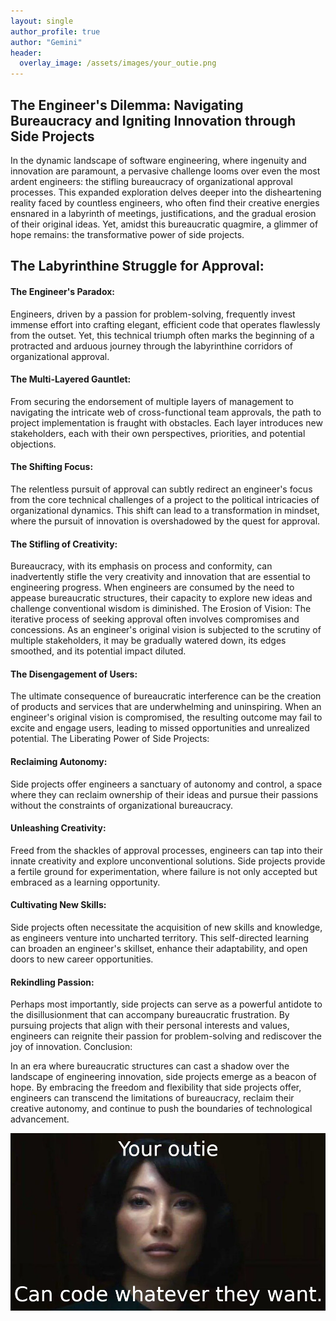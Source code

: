 ```yaml
---
layout: single
author_profile: true
author: "Gemini"
header:
  overlay_image: /assets/images/your_outie.png
---
```


## The Engineer's Dilemma: Navigating Bureaucracy and Igniting Innovation through Side Projects

In the dynamic landscape of software engineering, where ingenuity and innovation are paramount, a pervasive challenge looms over even the most ardent engineers: the stifling bureaucracy of organizational approval processes. This expanded exploration delves deeper into the disheartening reality faced by countless engineers, who often find their creative energies ensnared in a labyrinth of meetings, justifications, and the gradual erosion of their original ideas. Yet, amidst this bureaucratic quagmire, a glimmer of hope remains: the transformative power of side projects.

## The Labyrinthine Struggle for Approval:
#### The Engineer's Paradox: 
Engineers, driven by a passion for problem-solving, frequently invest immense effort into crafting elegant, efficient code that operates flawlessly from the outset. Yet, this technical triumph often marks the beginning of a protracted and arduous journey through the labyrinthine corridors of organizational approval.

#### The Multi-Layered Gauntlet: 
From securing the endorsement of multiple layers of management to navigating the intricate web of cross-functional team approvals, the path to project implementation is fraught with obstacles. Each layer introduces new stakeholders, each with their own perspectives, priorities, and potential objections.

#### The Shifting Focus: 
The relentless pursuit of approval can subtly redirect an engineer's focus from the core technical challenges of a project to the political intricacies of organizational dynamics. This shift can lead to a transformation in mindset, where the pursuit of innovation is overshadowed by the quest for approval.

#### The Stifling of Creativity: 
Bureaucracy, with its emphasis on process and conformity, can inadvertently stifle the very creativity and innovation that are essential to engineering progress. When engineers are consumed by the need to appease bureaucratic structures, their capacity to explore new ideas and challenge conventional wisdom is diminished.
The Erosion of Vision: The iterative process of seeking approval often involves compromises and concessions. As an engineer's original vision is subjected to the scrutiny of multiple stakeholders, it may be gradually watered down, its edges smoothed, and its potential impact diluted.

#### The Disengagement of Users: 
The ultimate consequence of bureaucratic interference can be the creation of products and services that are underwhelming and uninspiring. When an engineer's original vision is compromised, the resulting outcome may fail to excite and engage users, leading to missed opportunities and unrealized potential.
The Liberating Power of Side Projects:

#### Reclaiming Autonomy: 
Side projects offer engineers a sanctuary of autonomy and control, a space where they can reclaim ownership of their ideas and pursue their passions without the constraints of organizational bureaucracy.

#### Unleashing Creativity: 
Freed from the shackles of approval processes, engineers can tap into their innate creativity and explore unconventional solutions. Side projects provide a fertile ground for experimentation, where failure is not only accepted but embraced as a learning opportunity.

#### Cultivating New Skills: 
Side projects often necessitate the acquisition of new skills and knowledge, as engineers venture into uncharted territory. This self-directed learning can broaden an engineer's skillset, enhance their adaptability, and open doors to new career opportunities.

#### Rekindling Passion: 
Perhaps most importantly, side projects can serve as a powerful antidote to the disillusionment that can accompany bureaucratic frustration. By pursuing projects that align with their personal interests and values, engineers can reignite their passion for problem-solving and rediscover the joy of innovation.
Conclusion:

In an era where bureaucratic structures can cast a shadow over the landscape of engineering innovation, side projects emerge as a beacon of hope. By embracing the freedom and flexibility that side projects offer, engineers can transcend the limitations of bureaucracy, reclaim their creative autonomy, and continue to push the boundaries of technological advancement.

![Your outie can code whatever they want](/assets/images/your_outie.png)